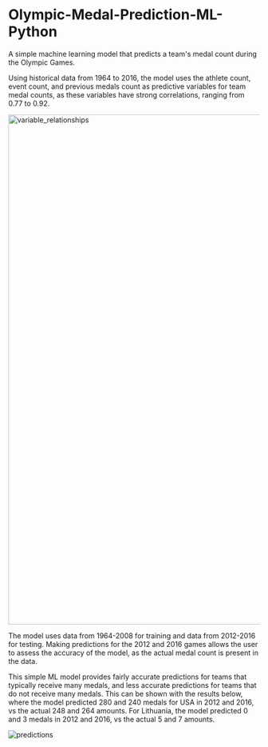 # Olympic-Medal-Prediction-ML-Python

A simple machine learning model that predicts a team's medal count during the Olympic Games.

Using historical data from 1964 to 2016, the model uses the athlete count, event count, and previous medals count as predictive variables for team medal counts, as these variables have strong correlations, ranging from 0.77 to 0.92.

<img width="1020" alt="variable_relationships" src="https://user-images.githubusercontent.com/98411949/198403571-a055af73-56d9-44f5-a13f-93dab5e1fd5a.png">

The model uses data from 1964-2008 for training and data from 2012-2016 for testing. Making predictions for the 2012 and 2016 games allows the user to assess the accuracy of the model, as the actual medal count is present in the data.

This simple ML model provides fairly accurate predictions for teams that typically receive many medals, and less accurate predictions for teams that
do not receive many medals.
This can be shown with the results below, where the model predicted 280 and 240 medals for USA in 2012 and 2016, vs the actual 248 and 264 amounts. For Lithuania, the model predicted 0 and 3 medals in 2012 and 2016, vs the actual 5 and 7 amounts.

![predictions](https://user-images.githubusercontent.com/98411949/198413756-dd23c93d-a5d1-4ac5-b7d2-cd52d6e10da5.jpg)
